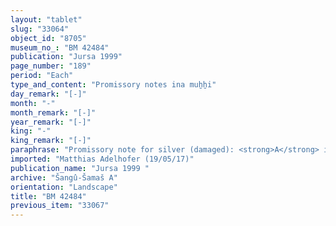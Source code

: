 ```yaml
---
layout: "tablet"
slug: "33064"
object_id: "8705"
museum_no_: "BM 42484"
publication: "Jursa 1999"
page_number: "189"
period: "Each"
type_and_content: "Promissory notes ina muẖẖi"
day_remark: "[-]"
month: "-"
month_remark: "[-]"
year_remark: "[-]"
king: "-"
king_remark: "[-]"
paraphrase: "Promissory note for silver (damaged): <strong>A</strong> is owed 1 mina of white cut silver by an unknown party. The debtor&rsquo;s prebendary 10 days before &Scaron;ama&scaron; are antichretically pledged as <strong>A</strong>&rsquo;s security. At least 3 witnesses, including Bēl-rēmanni/Mu&scaron;eb&scaron;i-Marduk//&Scaron;ang&ucirc;-&Scaron;ama&scaron;; scribe lost.<br /> &nbsp;<br /> <strong>A&nbsp;</strong>= Bunene-ibni/broken name<br /> &nbsp;"
imported: "Matthias Adelhofer (19/05/17)"
publication_name: "Jursa 1999 "
archive: "Šangû-Šamaš A"
orientation: "Landscape"
title: "BM 42484"
previous_item: "33067"
---
```

